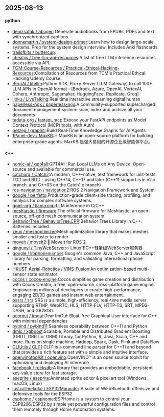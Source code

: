 ## 2025-08-13

#### python
* [denizsafak / abogen](https://github.com/denizsafak/abogen):Generate audiobooks from EPUBs, PDFs and text with synchronized captions.
* [donnemartin / system-design-primer](https://github.com/donnemartin/system-design-primer):Learn how to design large-scale systems. Prep for the system design interview. Includes Anki flashcards.
* [trailofbits / buttercup](https://github.com/trailofbits/buttercup):
* [cheahjs / free-llm-api-resources](https://github.com/cheahjs/free-llm-api-resources):A list of free LLM inference resources accessible via API.
* [TCM-Course-Resources / Practical-Ethical-Hacking-Resources](https://github.com/TCM-Course-Resources/Practical-Ethical-Hacking-Resources):Compilation of Resources from TCM's Practical Ethical Hacking Udemy Course
* [BerriAI / litellm](https://github.com/BerriAI/litellm):Python SDK, Proxy Server (LLM Gateway) to call 100+ LLM APIs in OpenAI format - [Bedrock, Azure, OpenAI, VertexAI, Cohere, Anthropic, Sagemaker, HuggingFace, Replicate, Groq]
* [lipku / LiveTalking](https://github.com/lipku/LiveTalking):Real time interactive streaming digital human
* [paperless-ngx / paperless-ngx](https://github.com/paperless-ngx/paperless-ngx):A community-supported supercharged document management system: scan, index and archive all your documents
* [tadata-org / fastapi_mcp](https://github.com/tadata-org/fastapi_mcp):Expose your FastAPI endpoints as Model Context Protocol (MCP) tools, with Auth!
* [getzep / graphiti](https://github.com/getzep/graphiti):Build Real-Time Knowledge Graphs for AI Agents
* [1Panel-dev / MaxKB](https://github.com/1Panel-dev/MaxKB):🔥 MaxKB is an open-source platform for building enterprise-grade agents. MaxKB 是强大易用的开源企业级智能体平台。

#### c++
* [nomic-ai / gpt4all](https://github.com/nomic-ai/gpt4all):GPT4All: Run Local LLMs on Any Device. Open-source and available for commercial use.
* [catchorg / Catch2](https://github.com/catchorg/Catch2):A modern, C++-native, test framework for unit-tests, TDD and BDD - using C++14, C++17 and later (C++11 support is in v2.x branch, and C++03 on the Catch1.x branch)
* [ros-navigation / navigation2](https://github.com/ros-navigation/navigation2):ROS 2 Navigation Framework and System
* [google / perfetto](https://github.com/google/perfetto):Production-grade client-side tracing, profiling, and analysis for complex software systems.
* [ggml-org / llama.cpp](https://github.com/ggml-org/llama.cpp):LLM inference in C/C++
* [meshtastic / firmware](https://github.com/meshtastic/firmware):The official firmware for Meshtastic, an open-source, off-grid mesh communication system.
* [BehaviorTree / BehaviorTree.CPP](https://github.com/BehaviorTree/BehaviorTree.CPP):Behavior Trees Library in C++. Batteries included.
* [zeux / meshoptimizer](https://github.com/zeux/meshoptimizer):Mesh optimization library that makes meshes smaller and faster to render
* [moveit / moveit2](https://github.com/moveit/moveit2):🤖 MoveIt for ROS 2
* [qinguoyi / TinyWebServer](https://github.com/qinguoyi/TinyWebServer):🔥 Linux下C++轻量级WebServer服务器
* [google / libphonenumber](https://github.com/google/libphonenumber):Google's common Java, C++ and JavaScript library for parsing, formatting, and validating international phone numbers.
* [HKUST-Aerial-Robotics / VINS-Fusion](https://github.com/HKUST-Aerial-Robotics/VINS-Fusion):An optimization-based multi-sensor state estimator
* [cocos / cocos-engine](https://github.com/cocos/cocos-engine):Cocos simplifies game creation and distribution with Cocos Creator, a free, open-source, cross-platform game engine. Empowering millions of developers to create high-performance, engaging 2D/3D games and instant web entertainment.
* [ossrs / srs](https://github.com/ossrs/srs):SRS is a simple, high-efficiency, real-time media server supporting RTMP, WebRTC, HLS, HTTP-FLV, HTTP-TS, SRT, MPEG-DASH, and GB28181.
* [ocornut / imgui](https://github.com/ocornut/imgui):Dear ImGui: Bloat-free Graphical User interface for C++ with minimal dependencies
* [pybind / pybind11](https://github.com/pybind/pybind11):Seamless operability between C++11 and Python
* [dmlc / xgboost](https://github.com/dmlc/xgboost):Scalable, Portable and Distributed Gradient Boosting (GBDT, GBRT or GBM) Library, for Python, R, Java, Scala, C++ and more. Runs on single machine, Hadoop, Spark, Dask, Flink and DataFlow
* [CLIUtils / CLI11](https://github.com/CLIUtils/CLI11):CLI11 is a command line parser for C++11 and beyond that provides a rich feature set with a simple and intuitive interface.
* [openvinotoolkit / openvino](https://github.com/openvinotoolkit/openvino):OpenVINO™ is an open source toolkit for optimizing and deploying AI inference
* [facebook / rocksdb](https://github.com/facebook/rocksdb):A library that provides an embeddable, persistent key-value store for fast storage.
* [aseprite / aseprite](https://github.com/aseprite/aseprite):Animated sprite editor & pixel art tool (Windows, macOS, Linux)
* [justcallmekoko / ESP32Marauder](https://github.com/justcallmekoko/ESP32Marauder):A suite of WiFi/Bluetooth offensive and defensive tools for the ESP32
* [esphome / esphome](https://github.com/esphome/esphome):ESPHome is a system to control your ESP8266/ESP32 by simple yet powerful configuration files and control them remotely through Home Automation systems.
